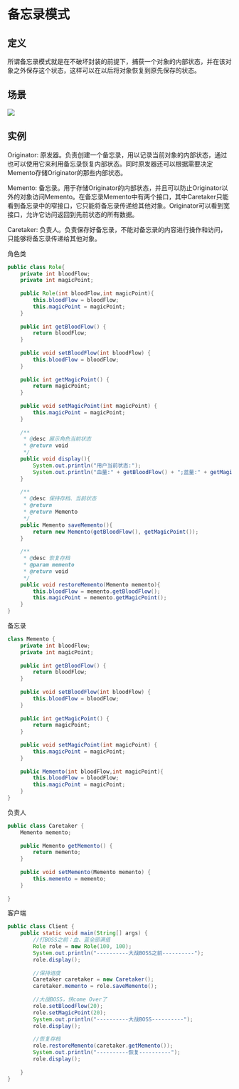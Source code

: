 # 备忘录模式

## 定义 

所谓备忘录模式就是在不破坏封装的前提下，捕获一个对象的内部状态，并在该对象之外保存这个状态，这样可以在以后将对象恢复到原先保存的状态。

## 场景 

![](https://img-blog.csdn.net/20130926211658500?watermark/2/text/aHR0cDovL2Jsb2cuY3Nkbi5uZXQvY2hlbnNzeQ==/font/5a6L5L2T/fontsize/400/fill/I0JBQkFCMA==/dissolve/70/gravity/SouthEast)

## 实例

Originator: 原发器。负责创建一个备忘录，用以记录当前对象的内部状态，通过也可以使用它来利用备忘录恢复内部状态。同时原发器还可以根据需要决定Memento存储Originator的那些内部状态。

Memento: 备忘录。用于存储Originator的内部状态，并且可以防止Originator以外的对象访问Memento。在备忘录Memento中有两个接口，其中Caretaker只能看到备忘录中的窄接口，它只能将备忘录传递给其他对象。Originator可以看到宽接口，允许它访问返回到先前状态的所有数据。

Caretaker: 负责人。负责保存好备忘录，不能对备忘录的内容进行操作和访问，只能够将备忘录传递给其他对象。

角色类
```java
public class Role{
	private int bloodFlow;
    private int magicPoint;
    
    public Role(int bloodFlow,int magicPoint){
        this.bloodFlow = bloodFlow;
        this.magicPoint = magicPoint;
    }
 
    public int getBloodFlow() {
        return bloodFlow;
    }
 
    public void setBloodFlow(int bloodFlow) {
        this.bloodFlow = bloodFlow;
    }
 
    public int getMagicPoint() {
        return magicPoint;
    }
 
    public void setMagicPoint(int magicPoint) {
        this.magicPoint = magicPoint;
    }
    
    /**
     * @desc 展示角色当前状态
     * @return void
     */
    public void display(){
        System.out.println("用户当前状态:");
        System.out.println("血量:" + getBloodFlow() + ";蓝量:" + getMagicPoint());
    }
    
    /**
     * @desc 保持存档、当前状态
     * @return
     * @return Memento
     */
    public Memento saveMemento(){
        return new Memento(getBloodFlow(), getMagicPoint());
    }
    
    /**
     * @desc 恢复存档
     * @param memento
     * @return void
     */
    public void restoreMemento(Memento memento){
        this.bloodFlow = memento.getBloodFlow();
        this.magicPoint = memento.getMagicPoint();
    }
}


```
备忘录
```java
class Memento {
    private int bloodFlow;
    private int magicPoint;
 
    public int getBloodFlow() {
        return bloodFlow;
    }
 
    public void setBloodFlow(int bloodFlow) {
        this.bloodFlow = bloodFlow;
    }
 
    public int getMagicPoint() {
        return magicPoint;
    }
 
    public void setMagicPoint(int magicPoint) {
        this.magicPoint = magicPoint;
    }
    
    public Memento(int bloodFlow,int magicPoint){
        this.bloodFlow = bloodFlow;
        this.magicPoint = magicPoint;
    }
}

```
负责人
```java
public class Caretaker {
    Memento memento;
 
    public Memento getMemento() {
        return memento;
    }
 
    public void setMemento(Memento memento) {
        this.memento = memento;
    }
 
}

```
客户端
```java
public class Client {
    public static void main(String[] args) {
        //打BOSS之前：血、蓝全部满值
        Role role = new Role(100, 100);
        System.out.println("----------大战BOSS之前----------");
        role.display();
        
        //保持进度
        Caretaker caretaker = new Caretaker();
        caretaker.memento = role.saveMemento();
        
        //大战BOSS，快come Over了
        role.setBloodFlow(20);
        role.setMagicPoint(20);
        System.out.println("----------大战BOSS----------");
        role.display();
        
        //恢复存档
        role.restoreMemento(caretaker.getMemento());
        System.out.println("----------恢复----------");
        role.display();
        
    }
}

```